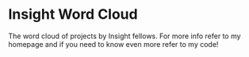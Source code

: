 # Insight Word Cloud
The word cloud of projects by Insight fellows. For more info refer to my homepage and if you need to know even more refer to my code!
